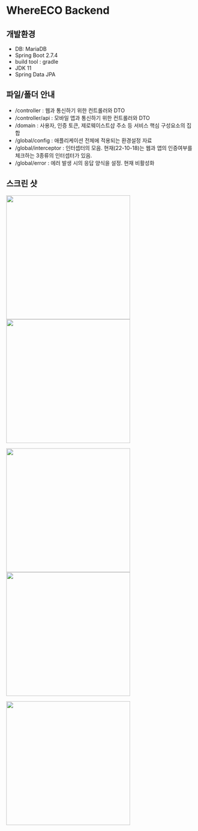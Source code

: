 # WhereECO Backend

## 개발환경

- DB: MariaDB
- Spring Boot 2.7.4
- build tool : gradle
- JDK 11
- Spring Data JPA

## 파일/폴더 안내

- /controller : 웹과 통신하기 위한 컨트롤러와 DTO
- /controller/api : 모바일 앱과 통신하기 위한 컨트롤러와 DTO
- /domain : 사용자, 인증 토큰, 제로웨이스트샵 주소 등 서비스 핵심 구성요소의 집합
- /global/config : 애플리케이션 전체에 적용되는 환경설정 자료
- /global/interceptor : 인터셉터의 모음. 현재(22-10-18)는 웹과 앱의 인증여부를 체크하는 3종류의 인터셉터가 있음.
- /global/error : 에러 발생 시의 응답 양식을 설정. 현재 비활성화


## 스크린 샷
<img width="330" src ="https://user-images.githubusercontent.com/72500673/196348330-bc481a05-6411-4543-89e1-e3ad67cd63ee.png"><img width="330" src ="https://user-images.githubusercontent.com/72500673/196348369-4e5a7e1d-085c-4700-a38f-3565a5e48fcd.png">

<img width="330" src ="https://user-images.githubusercontent.com/72500673/196348411-fbad4962-08a1-4d8f-aad4-911edd2c7347.png"><img width="330" src ="https://user-images.githubusercontent.com/72500673/196348451-a736fa36-49f0-430c-b087-8abdbc7f3a99.png">

<img width="330" src ="https://user-images.githubusercontent.com/72500673/196348531-1a1edf20-2d55-4e5d-bb8c-425f5d67131c.png">
